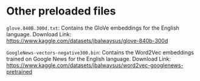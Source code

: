 # Other preloaded files

`glove.840B.300d.txt`: Contains the GloVe embeddings for the English language.
Download Link: https://www.kaggle.com/datasets/jbalwaysus/glove-840b-300d

`GoogleNews-vectors-negative300.bin`: Contains the Word2Vec embeddings trained on Google News for the English language. 
Download Link: https://www.kaggle.com/datasets/jbalwaysus/word2vec-googlenews-pretrained